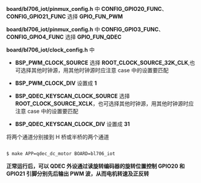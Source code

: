 **board/bl706_iot/pinmux_config.h** 中 **CONFIG_GPIO20_FUNC**、**CONFIG_GPIO21_FUNC** 选择 **GPIO_FUN_PWM**

**board/bl706_iot/pinmux_config.h** 中 **CONFIG_GPIO3_FUNC**、**CONFIG_GPIO4_FUNC** 选择 **GPIO_FUN_QDEC**


**board/bl706_iot/clock_config.h** 中

- **BSP_PWM_CLOCK_SOURCE** 选择 **ROOT_CLOCK_SOURCE_32K_CLK**,也可选择其他时钟源，用其他时钟源时应注意 case 中的设置要匹配
- **BSP_PWM_CLOCK_DIV** 设置成 **1**

- **BSP_QDEC_KEYSCAN_CLOCK_SOURCE** 选择 **ROOT_CLOCK_SOURCE_XCLK**，也可选择其他时钟源，用其他时钟源时应注意 case 中的设置要匹配
- **BSP_QDEC_KEYSCAN_CLOCK_DIV**  设置成  **31**

将两个通道分别接到 H 桥或半桥的两个通道

```bash

$ make APP=qdec_dc_motor BOARD=bl706_iot

```

**正常运行后，可以 QDEC 外设通过读旋转编码器的旋转位置控制 GPIO20 和 GPIO21 引脚分别先后输出 PWM 波，从而电机转速及正反转**
